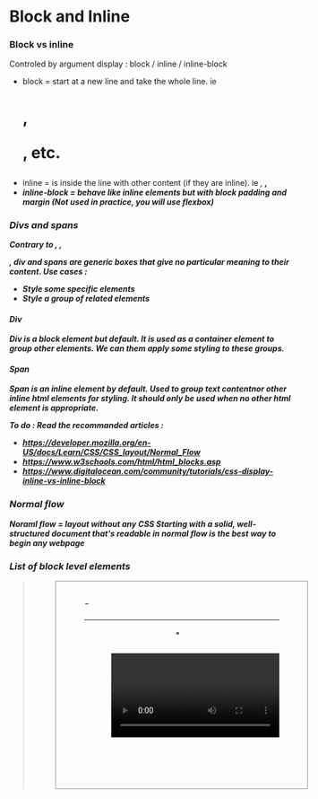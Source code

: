 # Block and Inline 

### Block vs inline
Controled by argument display : block / inline / inline-block
- block = start at a new line and take the whole line. ie <h1>, <p>, etc.
- inline = is inside the line with other content (if they are inline). ie <em>, <strong>, <a>
- inline-block = behave like inline elements but with block padding and margin (Not used in practice, you will use flexbox)

### Divs and spans
Contrary to <em>, <strong>, <p>, div and spans are generic boxes that give no particular meaning to their content.
Use cases : 
- Style some specific elements
- Style a group of related elements

#### Div
Div is a block element but default. 
It is used as a container element to group other elements. 
We can them apply some styling to these groups. 
#### Span
Span is an inline element by default. 
Used to group text contentnor other inline html elements for styling. 
It should only be used when no other html element is appropriate.

To do : 
Read the recommanded articles : 
- https://developer.mozilla.org/en-US/docs/Learn/CSS/CSS_layout/Normal_Flow
- https://www.w3schools.com/html/html_blocks.asp
- https://www.digitalocean.com/community/tutorials/css-display-inline-vs-inline-block

### Normal flow 
Noraml flow = layout without any CSS 
Starting with a solid, well-structured document that's readable in normal flow 
is the best way to begin any webpage

### List of block level elements
<address><article><aside><blockquote><canvas><dd><div><dl><dt><fieldset>
<figcaption><figure><footer><form><h1>-<h6><header><hr><li><main><nav><noscript>
<ol><p><pre><section><table><tfoot><ul><video>

### List of inline level elements
<a><abbr><acronym><b><bdo><big><br><button><cite><code><dfn><em><i><img><input>
<kbd><label><map><object><output><q><samp><script><select><small><span><strong>
<sub><sup><textarea><time><tt><var>


### Inline vs inline-block vs block : https://www.digitalocean.com/community/tutorials/css-display-inline-vs-inline-block
- Inline-block allows to set a width and height on the element
- with display: inline, top and bottom margins & paddings are not respected
- with display: block, a line break happens after the element, so a block element 
    doesn’t sit next to other elements

### Knowledge check
What is the difference between a block element and an inline element?
    - block = take the whole line and can accept width and height
    - inline = stay in the line and dont accept width and height

What is the difference between an inline element and an inline-block element?
    - inline-block = a block that is in the line and accept width and height 

Is an h1 block or inline?
    - block

Is button block or inline?
    - inline

Is div block or inline?
    - block

Is span block or inline?
    - inline